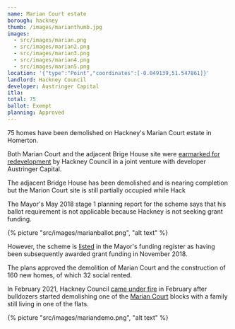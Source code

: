 ```yaml
---
name: Marian Court estate 
borough: hackney
thumb: /images/marianthumb.jpg
images:
  - src/images/marian.png
  - src/images/marian2.png
  - src/images/marian3.png
  - src/images/marian4.png
  - src/images/marian5.png
location: '{"type":"Point","coordinates":[-0.049139,51.547861]}'
landlord: Hackney Council
developer: Austringer Capital
itla:
total: 75
ballot: Exempt
planning: Approved
---
```

75 homes have been demolished on Hackney's Marian Court estate in Homerton.

Both Marian Court and the adjacent Brige House site were [earmarked for redevelopment](https://hackney.gov.uk/bridge-house) by Hackney Council in a joint venture with developer Austringer Capital. 

The adjacent Bridge House has been demolished and is nearing completion but the Marion Court site is still partially occupied while Hack

The Mayor's May 2018 stage 1 planning report for the scheme says that his ballot requirement is not applicable because Hackney is not seeking grant funding.

{% picture "src/images/marianballot.png", "alt text" %}

However, the scheme is [listed](/approved/funding) in the Mayor's funding register as having been subsequently awarded grant funding in November 2018.

The plans approved the demolition of Marian Court and the construction of 160 new homes, of which 32 social rented.

In February 2021, Hackney Council [came under fire](https://www.hackneycitizen.co.uk/2021/02/24/activists-appalled-town-hall-demolishing-marian-court-family-living/) in February after bulldozers started demolishing one of the [Marian Court](https://estatewatch.london/estates/hackney/mariancourt/) blocks with a family still living in one of the flats.

{% picture "src/images/mariandemo.png", "alt text" %}

